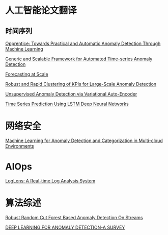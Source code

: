 # 人工智能论文翻译

## 时间序列

[Opprentice: Towards Practical and Automatic Anomaly Detection Through Machine Learning][101]

[Generic and Scalable Framework for Automated Time-series Anomaly Detection][102]

[Forecasting at Scale][103]

[Robust and Rapid Clustering of KPIs for Large-Scale Anomaly Detection][104]

[Unsupervised Anomaly Detection via Variational Auto-Encoder][105]

[Time Series Prediction Using LSTM Deep Neural Networks][106]

# 网络安全

[Machine Learning for Anomaly Detection and Categorization in Multi-cloud Environments][201]



# AIOps

[LogLens: A Real-time Log Analysis System][301]



# 算法综述

[Robust Random Cut Forest Based Anomaly Detection On Streams][901]

[DEEP LEARNING FOR ANOMALY DETECTION-A SURVEY][902]



[101]: https://github.com/tsinan/papers/tree/master/MachineLearning/TimeSeries/2015IMC_Opprentice
[102]: https://github.com/tsinan/papers/tree/master/MachineLearning/TimeSeries/2015KDD_Generic%20and%20Scalable%20Framework%20for%20Automated%20Time-series%20Anomaly%20Detection
[103]: https://github.com/tsinan/papers/tree/master/MachineLearning/TimeSeries/Forecasting%20at%20Scale
[104]: https://github.com/tsinan/papers/tree/master/MachineLearning/TimeSeries/Robust%20and%20Rapid%20Clustering%20of%20KPIs%20for%20Large-Scale%20Anomaly%20Detection
[105]: https://github.com/tsinan/papers/tree/master/MachineLearning/TimeSeries/Unsupervised%20Anomaly%20Detection%20via%20Variational%20Auto-Encoder
[106]: https://github.com/tsinan/papers/tree/master/MachineLearning-slides/TimeSeries/Time%20Series%20Prediction%20Using%20LSTM%20Deep%20Neural%20Networks
[201]: https://github.com/tsinan/papers/tree/master/MachineLearning/Network/Machine%20Learning%20for%20Anomaly%20Detection%20and%20Categorization%20in%20Multi-cloud%20Environments
[301]: https://github.com/tsinan/papers/tree/master/MachineLearning/Log/LogLens%20A%20Real-time%20Log%20Analysis%20System
[901]: https://github.com/tsinan/papers/tree/master/MachineLearning/General/Robust%20Random%20Cut%20Forest%20Based%20Anomaly%20Detection%20On%20Streams
[902]: https://github.com/tsinan/papers/tree/master/MachineLearning/General/DEEP%20LEARNING%20FOR%20ANOMALY%20DETECTION-A%20SURVEY

